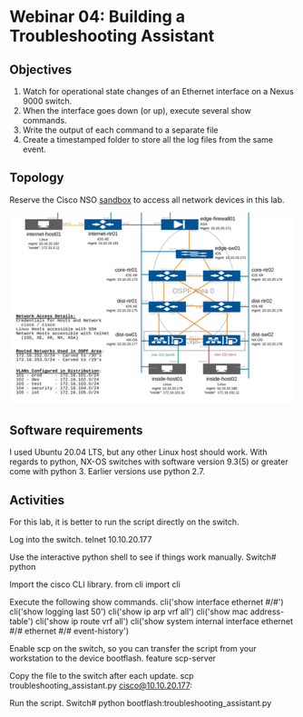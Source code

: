 # Webinar 04: Building a Troubleshooting Assistant  

## Objectives

1. Watch for operational state changes of an Ethernet interface on a Nexus 9000 switch.
2. When the interface goes down (or up), execute several show commands.
3. Write the output of each command to a separate file
3. Create a timestamped folder to store all the log files from the same event.

## Topology

Reserve the Cisco NSO [sandbox](https://devnetsandbox.cisco.com/RM/Diagram/Index/43964e62-a13c-4929-bde7-a2f68ad6b27c?diagramType=Topology) 
to access all network devices in this lab.

![Topology](/webinars/web04/topology.PNG)

## Software requirements

I used Ubuntu 20.04 LTS, but any other Linux host should work. 
With regards to python, NX-OS switches with software version 9.3(5) or greater come with python 3. Earlier versions use python 2.7.  

## Activities

For this lab, it is better to run the script directly on the switch. 

Log into the switch.
    telnet 10.10.20.177

Use the interactive python shell to see if things work manually.
    Switch# python

Import the cisco CLI library.
    from cli import cli

Execute the following show commands.
    cli('show interface ethernet #/#')
    cli('show logging last 50')
    cli('show ip arp vrf all')
    cli('show mac address-table')
    cli('show ip route vrf all')
    cli('show system internal interface ethernet #/# ethernet #/# event-history')

Enable scp on the switch, so you can transfer the script from your workstation to the device bootflash.
    feature scp-server 

Copy the file to the switch after each update.
    scp troubleshooting_assistant.py cisco@10.10.20.177:

Run the script.
    Switch# python bootflash:troubleshooting_assistant.py
